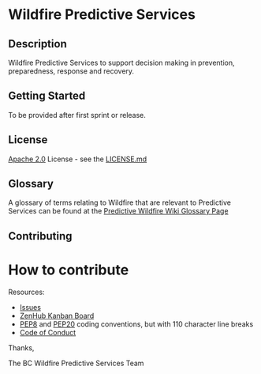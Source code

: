 # Wildfire Predictive Services

## Description

Wildfire Predictive Services to support decision making in prevention, preparedness, response and recovery.

## Getting Started

To be provided after first sprint or release.

## License

[Apache 2.0](https://www.apache.org/licenses/LICENSE-2.0) License - see the [LICENSE.md](https://github.com/bcgov/wps/blob/main/LICENSE)

## Glossary

A glossary of terms relating to Wildfire that are relevant to Predictive Services can be found at the [Predictive Wildfire Wiki Glossary Page](https://github.com/bcgov/wps/wiki/Glossary)

## Contributing


# How to contribute

Resources:

  * [Issues](https://github.com/bcgov/wps/issues)
  * [ZenHub Kanban Board](https://app.zenhub.com/workspaces/wildfire-predictive-services-5e321393e038fba5bbe203b8/board?repos=235861506,237125626,237125691)
  * [PEP8](https://github.com/python/peps/blob/master/pep-0008.txt) and [PEP20](https://github.com/python/peps/blob/master/pep-0020.txt) coding conventions, but with 110 character line breaks
  * [Code of Conduct](https://github.com/bcgov/wps/blob/main/CONDUCT.md)


Thanks,

The BC Wildfire Predictive Services Team
